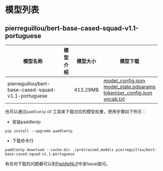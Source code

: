 #  模型列表

## pierreguillou/bert-base-cased-squad-v1.1-portuguese

| 模型名称 | 模型介绍 | 模型大小  | 模型下载 |
| --- | --- | --- | --- |
|pierreguillou/bert-base-cased-squad-v1.1-portuguese|  | 413.29MB | [model_config.json](https://bj.bcebos.com/paddlenlp/models/community/pierreguillou/bert-base-cased-squad-v1.1-portuguese/model_config.json)<br>[model_state.pdparams](https://bj.bcebos.com/paddlenlp/models/community/pierreguillou/bert-base-cased-squad-v1.1-portuguese/model_state.pdparams)<br>[tokenizer_config.json](https://bj.bcebos.com/paddlenlp/models/community/pierreguillou/bert-base-cased-squad-v1.1-portuguese/tokenizer_config.json)<br>[vocab.txt](https://bj.bcebos.com/paddlenlp/models/community/pierreguillou/bert-base-cased-squad-v1.1-portuguese/vocab.txt) |

也可以通过`paddlenlp` cli 工具来下载对应的模型权重，使用步骤如下所示：

* 安装paddlenlp

```shell
pip install --upgrade paddlenlp
```

* 下载命令行

```shell
paddlenlp download --cache-dir ./pretrained_models pierreguillou/bert-base-cased-squad-v1.1-portuguese
```

有任何下载的问题都可以到[PaddleNLP](https://github.com/PaddlePaddle/PaddleNLP)中发Issue提问。